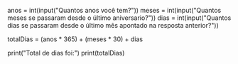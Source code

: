anos = int(input("Quantos anos você tem?"))
meses =  int(input("Quantos meses se passaram desde o último aniversario?"))
dias =  int(input("Quantos dias se passaram desde o último mês apontado na resposta anterior?"))

totalDias = (anos * 365) + (meses * 30) + dias

print("Total de dias foi:")
print(totalDias)
